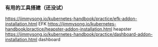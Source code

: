 ### 有用的工具搭建（还没试）
https://jimmysong.io/kubernetes-handbook/practice/efk-addon-installation.html   EFK
https://jimmysong.io/kubernetes-handbook/practice/heapster-addon-installation.html  heapster
https://jimmysong.io/kubernetes-handbook/practice/dashboard-addon-installation.html dashboard
